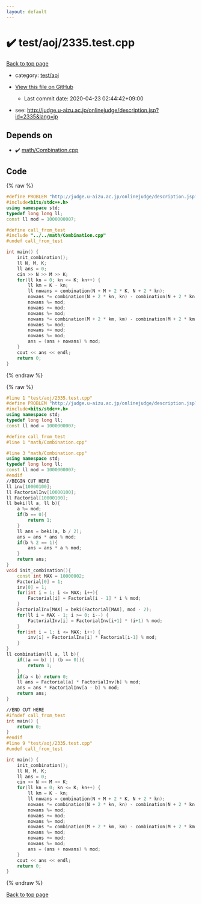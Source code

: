 ```yaml
---
layout: default
---
```


<!-- mathjax config similar to math.stackexchange -->
<script type="text/javascript" async
  src="https://cdnjs.cloudflare.com/ajax/libs/mathjax/2.7.5/MathJax.js?config=TeX-MML-AM_CHTML">
</script>
<script type="text/x-mathjax-config">
  MathJax.Hub.Config({
    TeX: { equationNumbers: { autoNumber: "AMS" }},
    tex2jax: {
      inlineMath: [ ['$','$'] ],
      processEscapes: true
    },
    "HTML-CSS": { matchFontHeight: false },
    displayAlign: "left",
    displayIndent: "2em"
  });
</script>

<script type="text/javascript" src="https://cdnjs.cloudflare.com/ajax/libs/jquery/3.4.1/jquery.min.js"></script>
<script src="https://cdn.jsdelivr.net/npm/jquery-balloon-js@1.1.2/jquery.balloon.min.js" integrity="sha256-ZEYs9VrgAeNuPvs15E39OsyOJaIkXEEt10fzxJ20+2I=" crossorigin="anonymous"></script>
<script type="text/javascript" src="../../../assets/js/copy-button.js"></script>
<link rel="stylesheet" href="../../../assets/css/copy-button.css" />


# :heavy_check_mark: test/aoj/2335.test.cpp

<a href="../../../index.html">Back to top page</a>

* category: <a href="../../../index.html#0d0c91c0cca30af9c1c9faef0cf04aa9">test/aoj</a>
* <a href="{{ site.github.repository_url }}/blob/master/test/aoj/2335.test.cpp">View this file on GitHub</a>
    - Last commit date: 2020-04-23 02:44:42+09:00


* see: <a href="http://judge.u-aizu.ac.jp/onlinejudge/description.jsp?id=2335&lang=jp">http://judge.u-aizu.ac.jp/onlinejudge/description.jsp?id=2335&lang=jp</a>


## Depends on

* :heavy_check_mark: <a href="../../../library/math/Combination.cpp.html">math/Combination.cpp</a>


## Code

<a id="unbundled"></a>
{% raw %}
```cpp
#define PROBLEM "http://judge.u-aizu.ac.jp/onlinejudge/description.jsp?id=2335&lang=jp"
#include<bits/stdc++.h>
using namespace std;
typedef long long ll;
const ll mod = 1000000007;

#define call_from_test
#include "../../math/Combination.cpp"
#undef call_from_test

int main() {
    init_combination();
    ll N, M, K;
    ll ans = 0;
    cin >> N >> M >> K;
    for(ll kn = 0; kn <= K; kn++) {
        ll km = K - kn;
        ll nowans = combination(N + M + 2 * K, N + 2 * kn);
        nowans *= combination(N + 2 * kn, kn) - combination(N + 2 * kn, kn - 1);
        nowans %= mod;
        nowans += mod;
        nowans %= mod;
        nowans *= combination(M + 2 * km, km) - combination(M + 2 * km, km - 1);
        nowans %= mod;
        nowans += mod;
        nowans %= mod;
        ans = (ans + nowans) % mod;
    }
    cout << ans << endl;
    return 0;
}

```
{% endraw %}

<a id="bundled"></a>
{% raw %}
```cpp
#line 1 "test/aoj/2335.test.cpp"
#define PROBLEM "http://judge.u-aizu.ac.jp/onlinejudge/description.jsp?id=2335&lang=jp"
#include<bits/stdc++.h>
using namespace std;
typedef long long ll;
const ll mod = 1000000007;

#define call_from_test
#line 1 "math/Combination.cpp"

#line 3 "math/Combination.cpp"
using namespace std;
typedef long long ll;
const ll mod = 1000000007;
#endif
//BEGIN CUT HERE
ll inv[10000100];
ll FactorialInv[10000100];
ll Factorial[10000100];
ll beki(ll a, ll b){
    a %= mod;
    if(b == 0){
        return 1;
    }
    ll ans = beki(a, b / 2);
    ans = ans * ans % mod;
    if(b % 2 == 1){
        ans = ans * a % mod;
    }
    return ans;
}
void init_combination(){
    const int MAX = 10000002;
    Factorial[0] = 1;
    inv[0] = 1;
    for(int i = 1; i <= MAX; i++){
        Factorial[i] = Factorial[i - 1] * i % mod;
    }
    FactorialInv[MAX] = beki(Factorial[MAX], mod - 2);
    for(ll i = MAX - 1; i >= 0; i--) {
        FactorialInv[i] = FactorialInv[i+1] * (i+1) % mod;
    }
    for(int i = 1; i <= MAX; i++) {
        inv[i] = FactorialInv[i] * Factorial[i-1] % mod;
    }
}
ll combination(ll a, ll b){
    if((a == b) || (b == 0)){
        return 1;
    }
    if(a < b) return 0;
    ll ans = Factorial[a] * FactorialInv[b] % mod;
    ans = ans * FactorialInv[a - b] % mod;
    return ans;
}

//END CUT HERE
#ifndef call_from_test
int main() {
    return 0;
}
#endif
#line 9 "test/aoj/2335.test.cpp"
#undef call_from_test

int main() {
    init_combination();
    ll N, M, K;
    ll ans = 0;
    cin >> N >> M >> K;
    for(ll kn = 0; kn <= K; kn++) {
        ll km = K - kn;
        ll nowans = combination(N + M + 2 * K, N + 2 * kn);
        nowans *= combination(N + 2 * kn, kn) - combination(N + 2 * kn, kn - 1);
        nowans %= mod;
        nowans += mod;
        nowans %= mod;
        nowans *= combination(M + 2 * km, km) - combination(M + 2 * km, km - 1);
        nowans %= mod;
        nowans += mod;
        nowans %= mod;
        ans = (ans + nowans) % mod;
    }
    cout << ans << endl;
    return 0;
}

```
{% endraw %}

<a href="../../../index.html">Back to top page</a>

